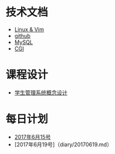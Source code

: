 # 技术文档
* [Linux & Vim](Lunix.md)
* [github](github.md)
* [MySQL](MySQL.md)
* [CGI](CGI.md)

#
# 课程设计
* [学生管理系统概念设计](Design/Stu.md)
#
# 每日计划
* [2017年6月15号](diary/20170615.md)
* [2017年6月19号]（diary/20170619.md）


